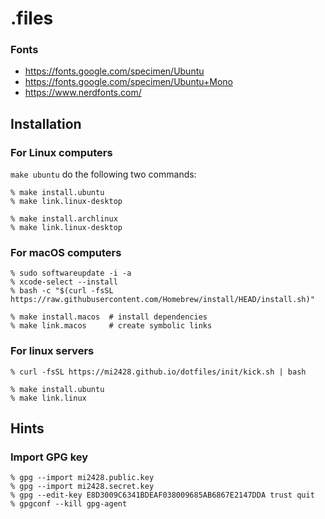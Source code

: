# .files

### Fonts

* https://fonts.google.com/specimen/Ubuntu
* https://fonts.google.com/specimen/Ubuntu+Mono
* https://www.nerdfonts.com/

## Installation

### For Linux computers


`make ubuntu` do the following two commands:

```
% make install.ubuntu
% make link.linux-desktop
```

```
% make install.archlinux
% make link.linux-desktop
```

### For macOS computers

```
% sudo softwareupdate -i -a
% xcode-select --install
% bash -c "$(curl -fsSL https://raw.githubusercontent.com/Homebrew/install/HEAD/install.sh)"
```

```
% make install.macos  # install dependencies
% make link.macos     # create symbolic links
```

### For linux servers

```
% curl -fsSL https://mi2428.github.io/dotfiles/init/kick.sh | bash
```

```
% make install.ubuntu
% make link.linux
```

## Hints

### Import GPG key

```
% gpg --import mi2428.public.key
% gpg --import mi2428.secret.key
% gpg --edit-key E8D3009C6341BDEAF038009685AB6867E2147DDA trust quit
% gpgconf --kill gpg-agent
```

